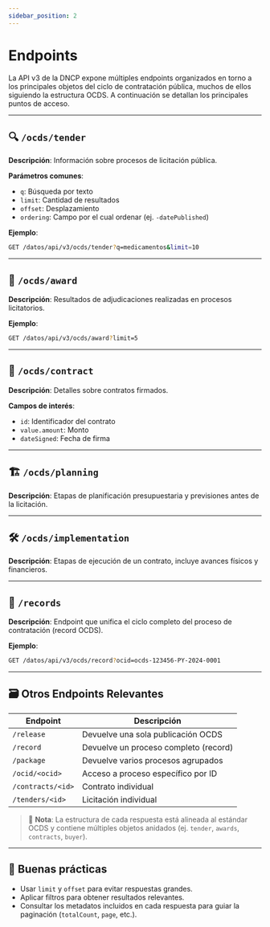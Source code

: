 ```yaml
---
sidebar_position: 2
---
```


# Endpoints

La API v3 de la DNCP expone múltiples endpoints organizados en torno a los principales objetos del ciclo de contratación pública, muchos de ellos siguiendo la estructura OCDS. A continuación se detallan los principales puntos de acceso.

---

## 🔍 `/ocds/tender`

**Descripción**: Información sobre procesos de licitación pública.

**Parámetros comunes**:
- `q`: Búsqueda por texto
- `limit`: Cantidad de resultados
- `offset`: Desplazamiento
- `ordering`: Campo por el cual ordenar (ej. `-datePublished`)

**Ejemplo**:
```bash
GET /datos/api/v3/ocds/tender?q=medicamentos&limit=10
```

---

## 🥇 `/ocds/award`

**Descripción**: Resultados de adjudicaciones realizadas en procesos licitatorios.

**Ejemplo**:
```bash
GET /datos/api/v3/ocds/award?limit=5
```

---

## 📜 `/ocds/contract`

**Descripción**: Detalles sobre contratos firmados.

**Campos de interés**:
- `id`: Identificador del contrato
- `value.amount`: Monto
- `dateSigned`: Fecha de firma

---

## 🏗️ `/ocds/planning`

**Descripción**: Etapas de planificación presupuestaria y previsiones antes de la licitación.

---

## 🛠️ `/ocds/implementation`

**Descripción**: Etapas de ejecución de un contrato, incluye avances físicos y financieros.

---

## 📁 `/records`

**Descripción**: Endpoint que unifica el ciclo completo del proceso de contratación (record OCDS).

**Ejemplo**:
```bash
GET /datos/api/v3/ocds/record?ocid=ocds-123456-PY-2024-0001
```

---

## 🗃️ Otros Endpoints Relevantes

| Endpoint              | Descripción |
|-----------------------|-------------|
| `/release`            | Devuelve una sola publicación OCDS |
| `/record`             | Devuelve un proceso completo (record) |
| `/package`            | Devuelve varios procesos agrupados |
| `/ocid/<ocid>`        | Acceso a proceso específico por ID |
| `/contracts/<id>`     | Contrato individual |
| `/tenders/<id>`       | Licitación individual |

> 🔎 **Nota**: La estructura de cada respuesta está alineada al estándar OCDS y contiene múltiples objetos anidados (ej. `tender`, `awards`, `contracts`, `buyer`).

---

## 📖 Buenas prácticas

- Usar `limit` y `offset` para evitar respuestas grandes.
- Aplicar filtros para obtener resultados relevantes.
- Consultar los metadatos incluidos en cada respuesta para guiar la paginación (`totalCount`, `page`, etc.).

